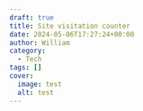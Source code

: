 ```yaml
---
draft: true
title: Site visitation counter
date: 2024-05-06T17:27:24+00:00
author: William
category:
  - Tech
tags: []
cover:
  image: test
  alt: test
---
```

